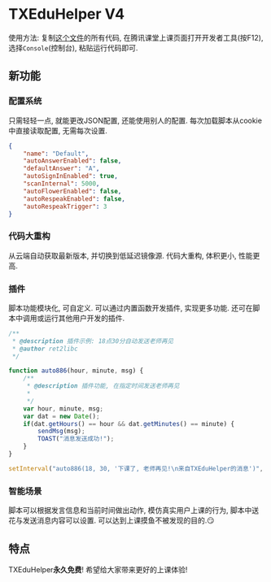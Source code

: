 # TXEduHelper V4

使用方法: 复制[这个文件](https://ret2libc-pwned.github.io/txedu-helper/src/V4/v4loader.js)的所有代码, 在腾讯课堂上课页面打开开发者工具(按F12), 选择`Console`(控制台), 粘贴运行代码即可.

## 新功能
### 配置系统
只需轻轻一点, 就能更改JSON配置, 还能使用别人的配置.
每次加载脚本从cookie中直接读取配置, 无需每次设置.
```json
{
    "name": "Default",
    "autoAnswerEnabled": false,
    "defaultAnswer": "A",
    "autoSignInEnabled": true,
    "scanInternal": 5000,
    "autoFlowerEnabled": false,
    "autoRespeakEnabled": false,
    "autoRespeakTrigger": 3
}
```
### 代码大重构
从云端自动获取最新版本, 并切换到低延迟镜像源.
代码大重构, 体积更小, 性能更高.

### 插件
脚本功能模块化, 可自定义.
可以通过内置函数开发插件, 实现更多功能. 还可在脚本中调用或运行其他用户开发的插件.
```javascript
/**
 * @description 插件示例: 18点30分自动发送老师再见
 * @author ret2libc
 */

function auto886(hour, minute, msg) {
    /**
     * @description 插件功能, 在指定时间发送老师再见
     * 
     */
    var hour, minute, msg;
    var dat = new Date();
    if(dat.getHours() == hour && dat.getMinutes() == minute) {
        sendMsg(msg);
        TOAST("消息发送成功!");
    }
}

setInterval("auto886(18, 30, '下课了, 老师再见!\n来自TXEduHelper的消息')", config.scanInternal);
```

### 智能场景
脚本可以根据发言信息和当前时间做出动作, 模仿真实用户上课的行为, 脚本中送花与发送消息内容可以设置. 可以达到上课摸鱼不被发现的目的.:smirk:

## 特点
TXEduHelper**永久免费**! 希望给大家带来更好的上课体验!
